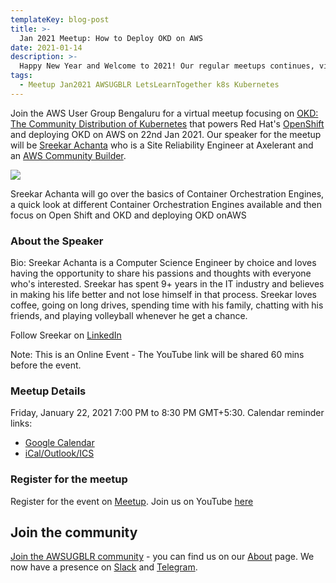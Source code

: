 ```yaml
---
templateKey: blog-post
title: >-
  Jan 2021 Meetup: How to Deploy OKD on AWS
date: 2021-01-14
description: >-
  Happy New Year and Welcome to 2021! Our regular meetups continues, virtually.
tags: 
  - Meetup Jan2021 AWSUGBLR LetsLearnTogether k8s Kubernetes
---
```


Join the AWS User Group Bengaluru for a virtual meetup focusing on [OKD: The Community Distribution of Kubernetes](https://www.okd.io/) that powers Red Hat's [OpenShift](https://www.openshift.com/) and deploying OKD on AWS on 22nd Jan 2021. Our speaker for the meetup will be [Sreekar Achanta](https://www.linkedin.com/in/sreekarachanta/) who is a Site Reliability Engineer at Axelerant and an [AWS Community Builder](https://aws.amazon.com/developer/community/community-builders/).

![](/img/meetup/sreekar.png)

Sreekar Achanta will go over the basics of Container Orchestration Engines, a quick look at different Container Orchestration Engines available and then focus on Open Shift and OKD and deploying OKD onAWS


### About the Speaker
Bio: Sreekar Achanta is a Computer Science Engineer by choice and loves having the opportunity to share his passions and thoughts with everyone who's interested. Sreekar has spent 9+ years in the IT industry and believes in making his life better and not lose himself in that process. Sreekar loves coffee, going on long drives, spending time with his family, chatting with his friends, and playing volleyball whenever he get a chance.

Follow Sreekar on [LinkedIn](https://www.linkedin.com/in/sreekarachanta/)

Note: This is an Online Event - The YouTube link will be shared 60 mins before the event.

### Meetup Details

Friday, January 22, 2021 7:00 PM to 8:30 PM GMT+5:30. Calendar reminder links:

- [Google Calendar](http://www.google.com/calendar/event?location=Online+event&action=TEMPLATE&sprop=name%3AAWS+User+Group-Bengaluru&sprop=website%3Ahttps%3A%2F%2Fwww.meetup.com%2Fawsugblr%2Fevents%2F275581564&details=For+full+details%2C+including+the+address%2C+and+to+RSVP+see%3A+https%3A%2F%2Fwww.meetup.com%2Fawsugblr%2Fevents%2F275581564%0A%0AHappy+New+Year+and+Welcome+to+2021+all%21%0A%0AJoin+the+AWS+User+Group+Bengaluru+for+a+virtual+meetup+focu...&text=Jan+2021+Meetup%3A+How+to+Deploy+OKD+on+AWS&dates=20210122T133000Z%2F20210122T150000Z)
- [iCal/Outlook/ICS](https://www.meetup.com/awsugblr/events/275581564/ical/Jan+2021+Meetup%253A+How+to+Deploy+OKD+on+AWS.ics)


### Register for the meetup 

Register for the event on [Meetup](https://www.meetup.com/awsugblr/events/275581564/). Join us on YouTube [here](https://www.youtube.com/watch?v=2vGiumOtI9w)

## Join the community

[Join the AWSUGBLR community](https://www.awsugblr.in/) - you can find us on our [About](https://www.awsugblr.in/about) page. We now have a presence on [Slack](https://go.awsugblr.in/slack_invite) and [Telegram](http://go.awsugblr.in/telegram).
